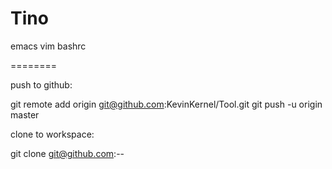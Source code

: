 
Tino 
=========

emacs
vim
bashrc

========

push to github:

git remote add origin git@github.com:KevinKernel/Tool.git
git push -u origin master

clone to workspace:

git clone git@github.com:--


